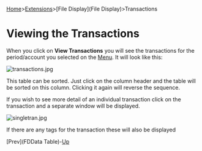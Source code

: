 [Home](https://bitbucket.org/mikerb/moneydance-2019/wiki/Home)>[Extensions](https://bitbucket.org/mikerb/moneydance-2019/wiki/Extensions)>[File Display](File Display)>Transactions

# Viewing the Transactions

When you click on **View Transactions** you will see the transactions for the period/account you selected on the [Menu](FDMenu).  It will look like this:

![transactions.jpg](https://bitbucket.org/repo/4oKeEz/images/3108687515-transactions.jpg)

This table can be sorted.  Just click on the column header and the table will be sorted on this column.  Clicking it again will reverse the sequence.

If you wish to see more detail of an individual transaction click on the transaction and a separate window will be displayed.

![singletran.jpg](https://bitbucket.org/repo/4oKeEz/images/1950045711-singletran.jpg)

If there are any tags for the transaction these will also be displayed

[Prev](FDData Table)-[Up](FDIntro)